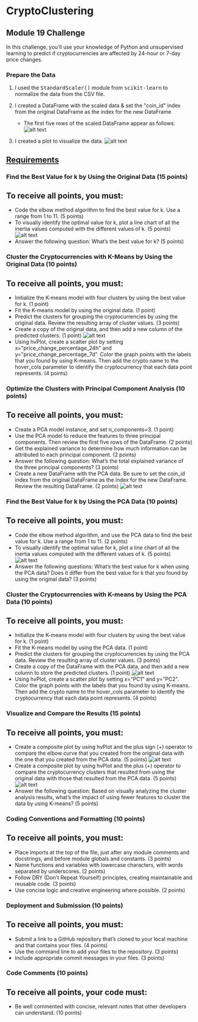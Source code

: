 # CryptoClustering
## Module 19 Challenge 
In this challenge, you’ll use your knowledge of Python and unsupervised learning to predict if cryptocurrencies are affected by 24-hour or 7-day price changes.

### Prepare the Data 

1. I used the <samp>StandardScaler()</samp> module from <samp>scikit-learn</samp> to normalize the data from the CSV file.

2. I created a DataFrame with the scaled data & set the "coin_id" index from the original DataFrame as the index for the new DataFrame
    * The first five rows of the scaled DataFrame appear as follows: 
![alt text](https://github.com/molleighH/CryptoClustering/blob/main/Images/firstfiverowsscaleddata.png)

3. I created a plot to visualize the data. 
![alt text](https://github.com/molleighH/CryptoClustering/blob/main/Images/plot1.png)



## <ins>Requirements</ins>

### Find the Best Value for k by Using the Original Data (15 points)
## To receive all points, you must:
* Code the elbow method algorithm to find the best value for k. Use a range from 1 to 11. (5 points)
* To visually identify the optimal value for k, plot a line chart of all the inertia values computed with the different values of k. (5 points)
![alt text](https://github.com/molleighH/CryptoClustering/blob/main/Images/ElbowCurveOriginalData.png)
* Answer the following question: What’s the best value for k? (5 points)

### Cluster the Cryptocurrencies with K-Means by Using the Original Data (10 points)
## To receive all points, you must:
* Initialize the K-means model with four clusters by using the best value for k. (1 point)
* Fit the K-means model by using the original data. (1 point)
* Predict the clusters for grouping the cryptocurrencies by using the original data. Review the resulting array of cluster values. (3 points)
* Create a copy of the original data, and then add a new column of the predicted clusters. (1 point)
![alt text](https://github.com/molleighH/CryptoClustering/blob/main/Images/hvscatterplotOriginalData.png)
* Using hvPlot, create a scatter plot by setting x="price_change_percentage_24h" and y="price_change_percentage_7d". Color the graph points with the labels that you found by using K-means. Then add the crypto name to the hover_cols parameter to identify the cryptocurrency that each data point represents. (4 points)

### Optimize the Clusters with Principal Component Analysis (10 points)
## To receive all points, you must:
* Create a PCA model instance, and set n_components=3. (1 point)
* Use the PCA model to reduce the features to three principal components. Then review the first five rows of the DataFrame. (2 points)
* Get the explained variance to determine how much information can be attributed to each principal component. (2 points)
* Answer the following question: What’s the total explained variance of the three principal components? (3 points)
* Create a new DataFrame with the PCA data. Be sure to set the coin_id index from the original DataFrame as the index for the new DataFrame. Review the resulting DataFrame. (2 points)
![alt text](https://github.com/molleighH/CryptoClustering/blob/main/Images/PCAOriginalData.png)


### Find the Best Value for k by Using the PCA Data (10 points)
## To receive all points, you must:
* Code the elbow method algorithm, and use the PCA data to find the best value for k. Use a range from 1 to 11. (2 points)
* To visually identify the optimal value for k, plot a line chart of all the inertia values computed with the different values of k. (5 points)
![alt text](https://github.com/molleighH/CryptoClustering/blob/main/Images/ElbowCurvePCAData.png)
* Answer the following questions: What’s the best value for k when using the PCA data? Does it differ from the best value for k that you found by using the original data? (3 points)

### Cluster the Cryptocurrencies with K-means by Using the PCA Data (10 points)
## To receive all points, you must:
* Initialize the K-means model with four clusters by using the best value for k. (1 point)
* Fit the K-means model by using the PCA data. (1 point)
* Predict the clusters for grouping the cryptocurrencies by using the PCA data. Review the resulting array of cluster values. (3 points)
* Create a copy of the DataFrame with the PCA data, and then add a new column to store the predicted clusters. (1 point)
![alt text](https://github.com/molleighH/CryptoClustering/blob/main/Images/hvscatterplotPCA.png)
* Using hvPlot, create a scatter plot by setting x="PC1" and y="PC2". Color the graph points with the labels that you found by using K-means. Then add the crypto name to the hover_cols parameter to identify the cryptocurrency that each data point represents. (4 points)

### Visualize and Compare the Results (15 points)
## To receive all points, you must:
* Create a composite plot by using hvPlot and the plus sign (+) operator to compare the elbow curve that you created from the original data with the one that you created from the PCA data. (5 points)
![alt text](https://github.com/molleighH/CryptoClustering/blob/main/Images/ClusterComparisonElbowCurves.png)
* Create a composite plot by using hvPlot and the plus (+) operator to compare the cryptocurrency clusters that resulted from using the original data with those that resulted from the PCA data. (5 points)
![alt text](https://github.com/molleighH/CryptoClustering/blob/main/Images/ClusterComparisonScatterPlots.png)
* Answer the following question: Based on visually analyzing the cluster analysis results, what’s the impact of using fewer features to cluster the data by using K-means? (5 points)

### Coding Conventions and Formatting (10 points)
## To receive all points, you must:
* Place imports at the top of the file, just after any module comments and docstrings, and before module globals and constants. (3 points)
* Name functions and variables with lowercase characters, with words separated by underscores. (2 points)
* Follow DRY (Don't Repeat Yourself) principles, creating maintainable and reusable code. (3 points)
* Use concise logic and creative engineering where possible. (2 points)

### Deployment and Submission (10 points)
## To receive all points, you must:
* Submit a link to a GitHub repository that’s cloned to your local machine and that contains your files. (4 points)
* Use the command line to add your files to the repository. (3 points)
* Include appropriate commit messages in your files. (3 points)

### Code Comments (10 points)
## To receive all points, your code must:
* Be well commented with concise, relevant notes that other developers can understand. (10 points)
